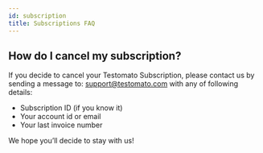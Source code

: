 ```yaml
---
id: subscription
title: Subscriptions FAQ
---
```


## How do I cancel my subscription?

If you decide to cancel your Testomato Subscription, please contact us by sending a message to: <support@testomato.com> with any of following details:
                                                     
* Subscription ID (if you know it)
* Your account id or email
* Your last invoice number 

We hope you’ll decide to stay with us!  
